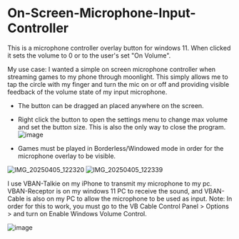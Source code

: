 # On-Screen-Microphone-Input-Controller
This is a microphone controller overlay button for windows 11. When clicked it sets the volume to 0 or to the user's set "On Volume".

My use case:
I wanted a simple on screen microphone controller when streaming games to my phone through moonlight. This simply allows me to tap the circle with my finger and turn the mic on or off and providing visible feedback of the volume state of my input microphone. 

- The button can be dragged an placed anywhere on the screen.
- Right click the button to open the settings menu to change max volume and set the button size. This is also the only way to close the program.
![image](https://github.com/user-attachments/assets/b7b81d3b-8c06-4b95-86ec-22ca8fa03ffc)

- Games must be played in Borderless/Windowed mode in order for the microphone overlay to be visible.


![IMG_20250405_122320](https://github.com/user-attachments/assets/ea938592-1cf2-47a9-bfbe-6b524a50c914)
![IMG_20250405_122339](https://github.com/user-attachments/assets/d22c902f-a762-41ae-bafb-9e3797310fe2)


I use VBAN-Talkie on my iPhone to transmit my microphone to my pc. VBAN-Receptor is on my windows 11 PC to receive the sound, and VBAN-Cable is also on my PC to allow the microphone to be used as input. Note: In order for this to work, you must go to the VB Cable Control Panel > Options > and turn on Enable Windows Volume Control.

![image](https://github.com/user-attachments/assets/67aa5c68-4b3a-46bb-bb22-1831efcbfc32)
